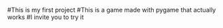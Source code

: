 #This is my first project
#This is a game made with pygame that actually works
#I invite you to try it